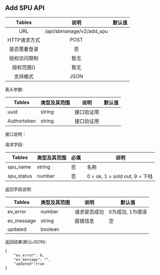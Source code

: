 
## Add SPU API


|  Tables  |          说明          | 默认值  |
| :------: | :------------------: | :--: |
|   URL    | /api/sbmanage/v2/add_spu |      |
| HTTP请求方式 |         POST          |      |
|  是否需要登录  |          否           |      |
|  授权访问限制  |          暂无          |      |
|  授权范围()  |          暂无          |      |
|   支持格式   |         JSON         |      |


表头参数:

| Tables | 类型及其范围 | 说明    | 默认值  |
| ------ | ------ | ----- | ---- |
| uuid   | string | 接口验证用 |      |
| Authortoken   | string | 接口验证用 |      |

接口说明：


请求字段:

| Tables | 类型及其范围 | 必填  |  说明  |
| ------ | ------ | ----- | ---- |
| spu_name | string  | 否 | 名称                                 |
| spu_status  | number  | 否 |  0 = ok, 1 = sold out, 9 = 下线 |

返回字段说明:

| Tables     | 类型及其范围 | 说明       | 默认值        |
| ---------- | ------ | -------- | ---------- |
| ev_error   | number | 请求是否成功   | 0为成功, 1为错误 |
| ev_message | string | 报错信息     | 空          |
| updated  | boolean  |       |          |


返回结果(默认JSON): 
```
{
    "ev_error": 0,
    "ev_message": "",
    "updated":true
}
```

